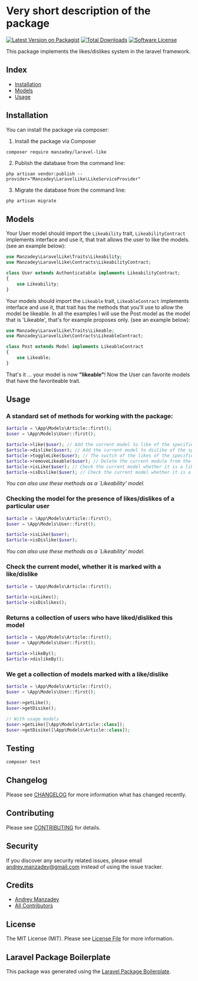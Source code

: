 # Very short description of the package

[![Latest Version on Packagist](https://img.shields.io/packagist/v/manzadey/laravel-like.svg?style=flat-square)](https://packagist.org/packages/manzadey/laravel-like)
[![Total Downloads](https://img.shields.io/packagist/dt/manzadey/laravel-like.svg?style=flat-square)](https://packagist.org/packages/manzadey/laravel-like)
[![Software License](https://img.shields.io/badge/license-MIT-brightgreen.svg?style=flat-square)](LICENSE.md)

This package implements the likes/dislikes system in the laravel framework.

## Index

- [Installation](#installation)
- [Models](#models)
- [Usage](#usage)

## Installation

You can install the package via composer:

1) Install the package via Composer
```bash
composer require manzadey/laravel-like
```

2) Publish the database from the command line:

```shell
php artisan vendor:publish --provider="Manzadey\LaravelLike\LikeServiceProvider"
```

3) Migrate the database from the command line:

```shell
php artisan migrate
```

## Models

Your User model should import the `Likeability` trait, `LikeabilityContract` implements interface and use it, that trait allows the user to like the models.
(see an example below):

```php
use Manzadey\LaravelLike\Traits\Likeability;
use Manzadey\LaravelLike\Contracts\LikeabilityContract;

class User extends Authenticatable implements LikeabilityContract;
{
	use Likeability;
}
```

Your models should import the `Likeable` trait, `LikeableContract` implements interface and use it, that trait has the methods that you'll use to allow the model be likeable.
In all the examples I will use the Post model as the model that is 'Likeable', that's for example proposes only.
(see an example below):

```php
use Manzadey\LaravelLike\Traits\Likeable;
use Manzadey\LaravelLike\Contracts\LikeableContract;

class Post extends Model implements LikeableContract
{
    use Likeable;
}
```

That's it ... your model is now **"likeable"**!
Now the User can favorite models that have the favoriteable trait.

## Usage

### A standard set of methods for working with the package:

```php
$article = \App\Models\Article::first();
$user = \App\Models\User::first();

$article->like($user); // Add the current model to like of the specified user
$article->dislike($user); // Add the current model to dislike of the specified user
$article->toggleLike($user); // The switch of the likes of the specified user
$article->removeLikeable($user); // Delete the current module from the likes of the specified user
$article->isLike($user); // Check the current model whether it is a likes of the specified user
$article->isDislike($user); // Check the current model whether it is a likes of the specified user
```
*You can also use these methods as a `Likeability' model.*

### Checking the model for the presence of likes/dislikes of a particular user

```php
$article = \App\Models\Article::first();
$user = \App\Models\User::first();

$article->isLike($user);
$article->isDislike($user);
```

*You can also use these methods as a `Likeability' model.*

### Check the current model, whether it is marked with a like/dislike

```php
$article = \App\Models\Article::first();

$article->isLikes();
$article->isDislikes();
```

### Returns a collection of users who have liked/disliked this model

```php
$article = \App\Models\Article::first();
$user = \App\Models\User::first();

$article->likeBy();
$article->dislikeBy();
```

### We get a collection of models marked with a like/dislike

```php
$article = \App\Models\Article::first();
$user = \App\Models\User::first();

$user->getLike();
$user->getDisike();

// With usage models
$user->getLike([\App\Models\Article::class]);
$user->getDisike([\App\Models\Article::class]);
```

## Testing

```bash
composer test
```

## Changelog

Please see [CHANGELOG](CHANGELOG.md) for more information what has changed recently.

## Contributing

Please see [CONTRIBUTING](CONTRIBUTING.md) for details.

## Security

If you discover any security related issues, please email andrey.manzadey@gmail.com instead of using the issue tracker.

## Credits

-   [Andrey Manzadey](https://github.com/manzadey)
-   [All Contributors](../../contributors)

## License

The MIT License (MIT). Please see [License File](LICENSE.md) for more information.

## Laravel Package Boilerplate

This package was generated using the [Laravel Package Boilerplate](https://laravelpackageboilerplate.com).
